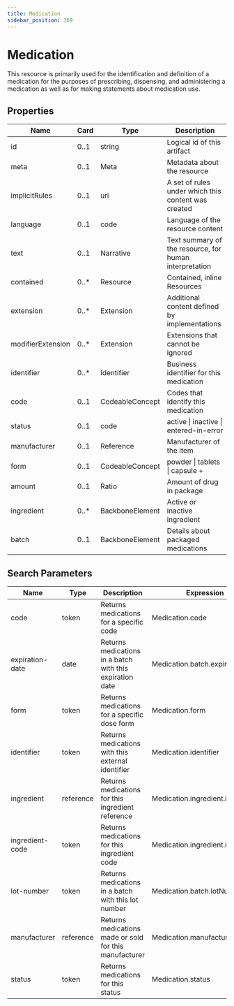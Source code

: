 ```yaml
---
title: Medication
sidebar_position: 369
---
```


# Medication

This resource is primarily used for the identification and definition of a medication for the purposes of prescribing,
dispensing, and administering a medication as well as for making statements about medication use.

## Properties

| Name              | Card  | Type            | Description                                            |
| ----------------- | ----- | --------------- | ------------------------------------------------------ |
| id                | 0..1  | string          | Logical id of this artifact                            |
| meta              | 0..1  | Meta            | Metadata about the resource                            |
| implicitRules     | 0..1  | uri             | A set of rules under which this content was created    |
| language          | 0..1  | code            | Language of the resource content                       |
| text              | 0..1  | Narrative       | Text summary of the resource, for human interpretation |
| contained         | 0..\* | Resource        | Contained, inline Resources                            |
| extension         | 0..\* | Extension       | Additional content defined by implementations          |
| modifierExtension | 0..\* | Extension       | Extensions that cannot be ignored                      |
| identifier        | 0..\* | Identifier      | Business identifier for this medication                |
| code              | 0..1  | CodeableConcept | Codes that identify this medication                    |
| status            | 0..1  | code            | active \| inactive \| entered-in-error                 |
| manufacturer      | 0..1  | Reference       | Manufacturer of the item                               |
| form              | 0..1  | CodeableConcept | powder \| tablets \| capsule +                         |
| amount            | 0..1  | Ratio           | Amount of drug in package                              |
| ingredient        | 0..\* | BackboneElement | Active or inactive ingredient                          |
| batch             | 0..1  | BackboneElement | Details about packaged medications                     |

## Search Parameters

| Name            | Type      | Description                                              | Expression                      |
| --------------- | --------- | -------------------------------------------------------- | ------------------------------- |
| code            | token     | Returns medications for a specific code                  | Medication.code                 |
| expiration-date | date      | Returns medications in a batch with this expiration date | Medication.batch.expirationDate |
| form            | token     | Returns medications for a specific dose form             | Medication.form                 |
| identifier      | token     | Returns medications with this external identifier        | Medication.identifier           |
| ingredient      | reference | Returns medications for this ingredient reference        | Medication.ingredient.item      |
| ingredient-code | token     | Returns medications for this ingredient code             | Medication.ingredient.item      |
| lot-number      | token     | Returns medications in a batch with this lot number      | Medication.batch.lotNumber      |
| manufacturer    | reference | Returns medications made or sold for this manufacturer   | Medication.manufacturer         |
| status          | token     | Returns medications for this status                      | Medication.status               |
